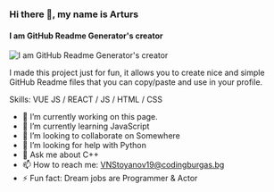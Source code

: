 ### Hi there 👋, my name is Arturs
#### I am GitHub Readme Generator's creator
![I am GitHub Readme Generator's creator](https://arturssmirnovs.github.io/github-profile-readme-generator/images/banner.png)

I made this project just for fun, it allows you to create nice and simple GitHub Readme files that you can copy/paste and use in your profile.

Skills: VUE JS / REACT / JS / HTML / CSS

- 🔭 I’m currently working on this page. 
- 🌱 I’m currently learning JavaScript 
- 👯 I’m looking to collaborate on Somewhere 
- 🤔 I’m looking for help with Python 
- 💬 Ask me about C++ 
- 📫 How to reach me: VNStoyanov19@codingburgas.bg 
- ⚡ Fun fact: Dream jobs are Programmer & Actor 




